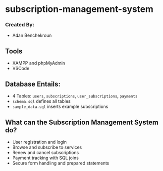# subscription-management-system

### Created By:
- Adan Benchekroun

## Tools
- XAMPP  and phpMyAdmin
- VSCode

## Database Entails:
- 4 Tables: `users`, `subscriptions`, `user_subscriptions`, `payments`
- `schema.sql` defines all tables
- `sample_data.sql` inserts example subscriptions

## What can the Subscription Management System do?
- User registration and login
- Browse and subscribe to services
- Renew and cancel subscriptions
- Payment tracking with SQL joins
- Secure form handling and prepared statements
